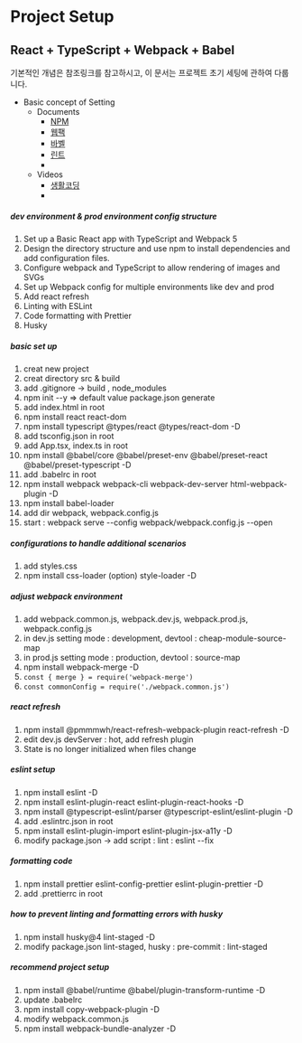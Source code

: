 Project Setup
=============

React + TypeScript + Webpack + Babel
------------------------------------

기본적인 개념은 참조링크를 참고하시고, 이 문서는 프로젝트 초기 세팅에 관하여 다룹니다.

* Basic concept of Setting
  * Documents
    * [NPM](https://jeonghwan-kim.github.io/series/2019/12/09/frontend-dev-env-npm.html)
    * [웹팩](https://jeonghwan-kim.github.io/series/2019/12/10/frontend-dev-env-webpack-basic.html)
    * [바벨](https://jeonghwan-kim.github.io/series/2019/12/22/frontend-dev-env-babel.html)
    * [린트](https://jeonghwan-kim.github.io/series/2019/12/30/frontend-dev-env-lint.html)
    *
  * Videos
    * [생활코딩](https://www.youtube.com/watch?v=cp_MeXO2fLg&list=PLuHgQVnccGMChcT9IKopFDoAIoTA-03DA)
    *

##### dev environment & prod environment config structure

1. Set up a Basic React app with TypeScript and Webpack 5
1. Design the directory structure and use npm to install dependencies and add
   configuration files.
2. Configure webpack and TypeScript to allow rendering of images and SVGs
3. Set up Webpack config for multiple environments like dev and prod
4. Add react refresh
5. Linting with ESLint
6. Code formatting with Prettier
7. Husky

##### basic set up

1. creat new project
2. creat directory src & build
3. add .gitignore -> build , node_modules
4. npm init --y => default value package.json generate
5. add index.html in root
6. npm install react react-dom
7. npm install typescript @types/react @types/react-dom -D
8. add tsconfig.json in root
9. add App.tsx, index.ts in root
10. npm install @babel/core @babel/preset-env @babel/preset-react
    @babel/preset-typescript -D
11. add .babelrc in root
12. npm install webpack webpack-cli webpack-dev-server html-webpack-plugin -D
13. npm install babel-loader
14. add dir webpack, webpack.config.js
1. start : webpack serve --config webpack/webpack.config.js --open

##### configurations to handle additional scenarios

1. add styles.css
2. npm install css-loader (option) style-loader -D

##### adjust webpack environment

1. add webpack.common.js, webpack.dev.js, webpack.prod.js, webpack.config.js
2. in dev.js setting mode : development, devtool : cheap-module-source-map
3. in prod.js setting mode : production, devtool : source-map
4. npm install webpack-merge -D
1. `const { merge } = require('webpack-merge')`
2. `const commonConfig = require('./webpack.common.js')`

##### react refresh

1. npm install @pmmmwh/react-refresh-webpack-plugin react-refresh -D
2. edit dev.js devServer : hot, add refresh plugin
3. State is no longer initialized when files change

##### eslint setup

1. npm install eslint -D
2. npm install eslint-plugin-react eslint-plugin-react-hooks -D
3. npm install @typescript-eslint/parser @typescript-eslint/eslint-plugin -D
4. add .eslintrc.json in root
5. npm install eslint-plugin-import eslint-plugin-jsx-a11y -D
6. modify package.json -> add script : lint : eslint --fix

##### formatting code

1. npm install prettier eslint-config-prettier eslint-plugin-prettier -D
2. add .prettierrc in root

##### how to prevent linting and formatting errors with husky

1. npm install husky@4 lint-staged -D
2. modify package.json lint-staged, husky : pre-commit : lint-staged

##### recommend project setup

1. npm install @babel/runtime @babel/plugin-transform-runtime -D
2. update .babelrc
3. npm install copy-webpack-plugin -D
4. modify webpack.common.js
5. npm install webpack-bundle-analyzer -D


























